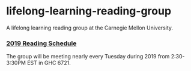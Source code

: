 # lifelong-learning-reading-group

A lifelong learning reading group at the Carnegie Mellon University.


### [2019 Reading Schedule](https://github.com/MadFunMaker/lifelong-learning-reading-group/wiki/2019-Reading-Schedule)

The group will be meeting nearly every Tuesday during 2019 from 2:30-3:30PM EST in GHC 6721.

